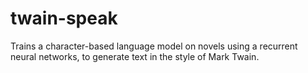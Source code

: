 # twain-speak
Trains a character-based language model on novels using a recurrent neural networks, to generate text in the style of Mark Twain. 
